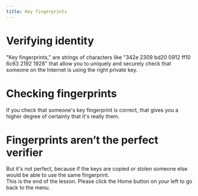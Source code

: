 ```yaml
---
title: Key fingerprints
---
```

# Verifying identity
"Key fingerprints," are strings of characters like "342e 2309 bd20 0912 ff10 6c63 2192 1928" that allow you to uniquely and securely check that someone on the Internet is using the right private key.
<br>
# Checking fingerprints
If you check that someone's key fingerprint is correct, that gives you a higher degree of certainty that it's really them.
<br>
# Fingerprints aren’t the perfect verifier
But it's not perfect, because if the keys are copied or stolen someone else would be able to use the same fingerprint.
<br>
This is the end of the lesson. Please click the Home button on your left to go back to the menu.
